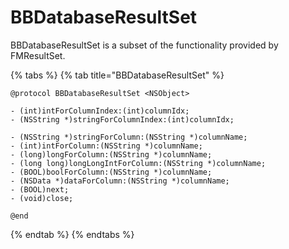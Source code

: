 # BBDatabaseResultSet

BBDatabaseResultSet is a subset of the functionality provided by FMResultSet.

{% tabs %}
{% tab title="BBDatabaseResultSet" %}
```text
@protocol BBDatabaseResultSet <NSObject>

- (int)intForColumnIndex:(int)columnIdx;
- (NSString *)stringForColumnIndex:(int)columnIdx;

- (NSString *)stringForColumn:(NSString *)columnName;
- (int)intForColumn:(NSString *)columnName;
- (long)longForColumn:(NSString *)columnName;
- (long long)longLongIntForColumn:(NSString *)columnName;
- (BOOL)boolForColumn:(NSString *)columnName;
- (NSData *)dataForColumn:(NSString *)columnName;
- (BOOL)next;
- (void)close;

@end
```
{% endtab %}
{% endtabs %}

